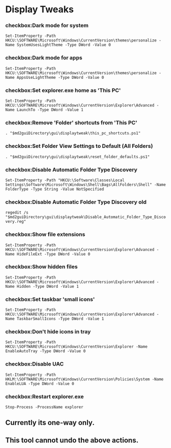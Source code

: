 # Display Tweaks

### checkbox:Dark mode for system
`Set-ItemProperty -Path HKCU:\SOFTWARE\Microsoft\Windows\CurrentVersion\themes\personalize -Name SystemUsesLightTheme -Type DWord -Value 0`

### checkbox:Dark mode for apps
`Set-ItemProperty -Path HKCU:\SOFTWARE\Microsoft\Windows\CurrentVersion\themes\personalize -Name AppsUseLightTheme -Type DWord -Value 0`

### checkbox:Set explorer.exe home as 'This PC'
`Set-ItemProperty -Path HKCU:\SOFTWARE\Microsoft\Windows\CurrentVersion\Explorer\Advanced -Name LaunchTo -Type DWord -Value 1`

### checkbox:Remove 'Folder' shortcuts from 'This PC'
`. "$md2guiDirectory\gui\displaytweak\this_pc_shortcuts.ps1"`

### checkbox:Set Folder View Settings to Default (All Folders)
`. "$md2guiDirectory\gui\displaytweak\reset_folder_defaults.ps1"`

### checkbox:Disable Automatic Folder Type Discovery
`Set-ItemProperty -Path "HKCU:\Software\Classes\Local Settings\Software\Microsoft\Windows\Shell\Bags\AllFolders\Shell" -Name FolderType -Type String -Value NotSpecified`

### checkbox:Disable Automatic Folder Type Discovery old
`regedit /s "$md2guiDirectory\gui\displaytweak\Disable_Automatic_Folder_Type_Discovery.reg"`

### checkbox:Show file extensions
`Set-ItemProperty -Path HKCU:\SOFTWARE\Microsoft\Windows\CurrentVersion\Explorer\Advanced -Name HideFileExt -Type DWord -Value 0`

### checkbox:Show hidden files
`Set-ItemProperty -Path HKCU:\SOFTWARE\Microsoft\Windows\CurrentVersion\Explorer\Advanced -Name Hidden -Type DWord -Value 1`

### checkbox:Set taskbar 'small icons'
`Set-ItemProperty -Path HKCU:\SOFTWARE\Microsoft\Windows\CurrentVersion\Explorer\Advanced -Name TaskbarSmallIcons -Type DWord -Value 1`

### checkbox:Don't hide icons in tray
`Set-ItemProperty -Path HKCU:\SOFTWARE\Microsoft\Windows\CurrentVersion\Explorer -Name EnableAutoTray -Type DWord -Value 0`

### checkbox:Disable UAC
`Set-ItemProperty -Path HKLM:\SOFTWARE\Microsoft\Windows\CurrentVersion\Policies\System -Name EnableLUA -Type DWord -Value 0`

### checkbox:Restart explorer.exe
`Stop-Process -ProcessName explorer`

## Currently its one-way only.
## This tool cannot undo the above actions.
